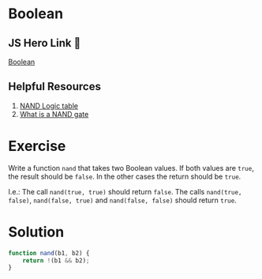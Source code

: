 # Boolean

## JS Hero Link 🥋

[Boolean](https://www.jshero.net/en/koans/bool.html)

## Helpful Resources

1. [NAND Logic table](https://testbook.com/learn/digital-electronics-nand-gate/)
2. [What is a NAND gate](https://www.electrical4u.com/nand-gate/)

# Exercise
Write a function `nand` that takes two Boolean values. If both values are `true`, the result should be `false`. In the other cases the return should be `true`.

I.e.: The call `nand(true, true)` should return `false`. The calls `nand(true, false)`, `nand(false, true)` and `nand(false, false)` should return `true`.
# Solution
```js
function nand(b1, b2) {
    return !(b1 && b2); 
}
```